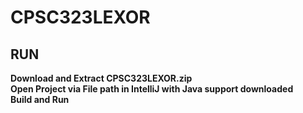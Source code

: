 # CPSC323LEXOR
## RUN
**Download and Extract CPSC323LEXOR.zip**<br />
**Open Project via File path in IntelliJ with Java support downloaded** <br />
**Build and Run**
